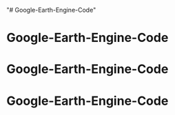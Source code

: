 "# Google-Earth-Engine-Code" 
# Google-Earth-Engine-Code
# Google-Earth-Engine-Code
# Google-Earth-Engine-Code
